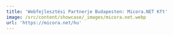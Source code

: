 ```yaml
---
title: 'Webfejlesztési Partnerje Budapesten: Micora.NET Kft'
image: /src/content/showcase/_images/micora.net.webp
url: 'https://micora.net/hu'
---
```


